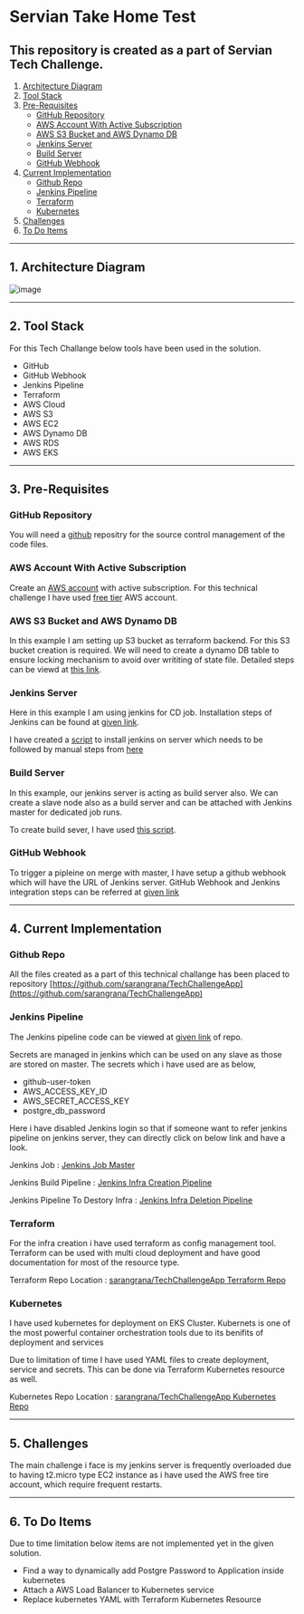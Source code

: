 # Servian Take Home Test

This repository is created as a part of Servian Tech Challenge.
---

1. [Architecture Diagram](#1-architecture-diagram)
2. [Tool Stack](#2-tool-stack)
3. [Pre-Requisites](#3-pre-requisites)
    - [GitHub Repository](#github-repository)
    - [AWS Account With Active Subscription](#aws-account-with-active-subscription)
    - [AWS S3 Bucket and AWS Dynamo DB](#aws-s3-bucket-and-dynamo-db)
    - [Jenkins Server](#jenkins-server)
    - [Build Server](#build-server)
    - [GitHub Webhook](#github-webhook)
4. [Current Implementation](#4-current-implementation)
    - [Github Repo](#github-repo)
    - [Jenkins Pipeline](#jenkins-pipeline)
    - [Terraform](#terraform)
    - [Kubernetes](#kubernetes)
5. [Challenges](#6-challenges)
6. [To Do Items](#7-to-do-items)

---

## 1. Architecture Diagram

![image](https://user-images.githubusercontent.com/36162846/152697194-9cd719b5-f490-4415-8a81-79df2a75f5ef.png)


---

## 2. Tool Stack

For this Tech Challange below tools have been used in the solution.
- GitHub
- GitHub Webhook
- Jenkins Pipeline
- Terraform
- AWS Cloud
- AWS S3
- AWS EC2
- AWS Dynamo DB
- AWS RDS
- AWS EKS

---

## 3. Pre-Requisites

### GitHub Repository

You will need a [github](https://github.com/) repositry for the source control management of the code files.
### AWS Account With Active Subscription

Create an [AWS account](https://aws.amazon.com/premiumsupport/knowledge-center/create-and-activate-aws-account/) with active subscription. For this technical challenge I have used [free tier](https://aws.amazon.com/free/?all-free-tier.sort-by=item.additionalFields.SortRank&all-free-tier.sort-order=asc&awsf.Free%20Tier%20Types=*all&awsf.Free%20Tier%20Categories=*all) AWS account.
### AWS S3 Bucket and AWS Dynamo DB

In this example I am setting up S3 bucket as terraform backend. For this S3 bucket creation is required. We will need to create a dynamo DB table to ensure locking mechanism to avoid over writiting of state file.
Detailed steps can be viewd at [this link](https://www.terraform.io/language/settings/backends/s3).
### Jenkins Server

Here in this example I am using jenkins for CD job. Installation steps of Jenkins can be found at [given link](https://linuxize.com/post/how-to-install-jenkins-on-centos-7/).

I have created a [script](https://github.com/sarangrana/TechChallengeApp/blob/master/setup_jenkins_server.sh) to install jenkins on server which needs to be followed by manual steps from [here](https://linuxize.com/post/how-to-install-jenkins-on-centos-7/#setting-up-jenkins)

### Build Server

In this example, our jenkins server is acting as build server also. We can create a slave node also as a build server and can be attached with Jenkins master for dedicated job runs.

To create build sever, I have used [this script](https://github.com/sarangrana/TechChallengeApp/blob/master/setup_build_server.sh).

### GitHub Webhook
To trigger a pipleine on merge with master, I have setup a github webhook which will have the URL of Jenkins server. 
GitHub Webhook and Jenkins integration steps can be referred at [given link](https://www.blazemeter.com/blog/how-to-integrate-your-github-repository-to-your-jenkins-project)

---

## 4. Current Implementation

### Github Repo

All the files created as a part of this technical challange has been placed to repository [https://github.com/sarangrana/TechChallengeApp](https://github.com/sarangrana/TechChallengeApp)

### Jenkins Pipeline

The Jenkins pipeline code can be viewed at [given link](https://github.com/sarangrana/TechChallengeApp/blob/master/Jenkinsfile) of repo.

Secrets are managed in jenkins which can be used on any slave as those are stored on master.
The secrets which i have used are as below,

- github-user-token
- AWS_ACCESS_KEY_ID
- AWS_SECRET_ACCESS_KEY
- postgre_db_password

Here i have disabled Jenkins login so that if someone want to refer jenkins pipeline on jenkins server, they can directly click on below link and have a look.

Jenkins Job : [Jenkins Job Master](http://ec2-18-219-201-252.us-east-2.compute.amazonaws.com:8080/job/servian-cd-pipeline-techchallengeapp-main/)

Jenkins Build Pipeline : [Jenkins Infra Creation Pipeline](http://ec2-18-219-201-252.us-east-2.compute.amazonaws.com:8080/job/servian-cd-pipeline-techchallengeapp-main/1/console)

Jenkins Pipeline To Destory Infra : [Jenkins Infra Deletion Pipeline](http://ec2-18-219-201-252.us-east-2.compute.amazonaws.com:8080/job/servian-cd-pipeline-techchallengeapp-main/3/console)
### Terraform

For the infra creation i have used terraform as config management tool. Terraform can be used with multi cloud deployment and have good documentation for most of the resource type.

Terraform Repo Location : [sarangrana/TechChallengeApp Terraform Repo](https://github.com/sarangrana/TechChallengeApp/tree/master/terraform)

### Kubernetes

I have used kubernetes for deployment on EKS Cluster. Kubernets is one of the most powerful container orchestration tools due to its benifits of deployment and services 

Due to limitation of time I have used YAML files to create deployment, service and secrets. 
This can be done via Terraform Kubernetes resource as well. 

Kubernetes Repo Location : [sarangrana/TechChallengeApp Kubernetes Repo](https://github.com/sarangrana/TechChallengeApp/tree/master/kubernetes)

---

## 5. Challenges

The main challenge i face is my jenkins server is frequently overloaded due to having t2.micro type EC2 instance as i have used the AWS free tire account, which require frequent restarts.

---

## 6. To Do Items

Due to time limitation below items are not implemented yet in the given solution.

- Find a way to dynamically add Postgre Password to Application inside kubernetes
- Attach a AWS Load Balancer to Kubernetes service
- Replace kubernetes YAML with Terraform Kubernetes Resource
